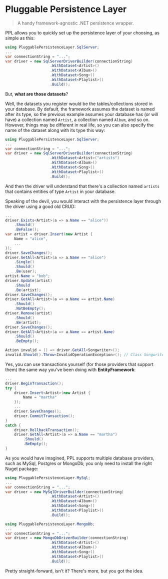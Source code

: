 # Pluggable Persistence Layer

>A handy framework-agnostic .NET persistence wrapper.

PPL allows you to quickly set up the persistence layer of your choosing, as simple as this:

```csharp
using PluggablePersistenceLayer.SqlServer;
...
var connectionString = "...";
var driver = new SqlServerDriverBuilder(connectionString)
                    .WithDataset<Artist>()
                    .WithDataset<Album>()
                    .WithDataset<Song>()
                    .WithDataset<Playlist>()
                    .Build();
```

But, **what are those datasets**?

Well, the datasets you register would be the tables/collections stored in your database. By default, the framework assumes the dataset is named after its type, so the previous example assumes your database has (or will have) a collection named `Artist`, a collection named `Album`, and so on. However, things may be different in real life, so you can also specify the name of the dataset along with its type this way:

```csharp
using PluggablePersistenceLayer.SqlServer;
...
var connectionString = "...";
var driver = new SqlServerDriverBuilder(connectionString)
                    .WithDataset<Artist>("artists")
                    .WithDataset<Album>()
                    .WithDataset<Song>()
                    .WithDataset<Playlist>()
                    .Build();
```
And then the driver will understand that there's a collection named `artists` that contains entities of type `Artist` in your database. 


Speaking of the devil, you would interact with the persistence layer through the driver using a good old CRUD:

```csharp
...
driver.Exists<Artist>(a => a.Name == "alice"))
    .Should()
    .BeFalse();
var artist = driver.Insert(new Artist {
    Name = "alice",
    ...
});
driver.SaveChanges();
driver.GetAll<Artist>(a => a.Name == "alice")
    .Single()
    .Should()
    .Be(user);
artist.Name = "bob";
driver.Update(artist)
    .Should
    .Be(artist);
driver.SaveChanges();
driver.GetAll<Artist>(a => a.Name == artist.Name)
    .Should()
    .NotBeEmpty();
driver.Remove(artist)
    .Should()
    .Be(artist);
driver.SaveChanges();
driver.GetAll<Artist>(a => a.Name == artist.Name)
    .Should()
    .BeEmpty();

Action invalid = () => driver.GetAll<Songwriter>();
invalid.Should().Throw<InvalidOperationException>(); // Class Songwriter has no registered dataset
```

Yes, you can use transactions yourself (for those providers that support them) the same way you've been doing with **EntityFramework**:

```csharp
...
driver.BeginTransaction();
try {
    driver.Insert<Artist>(new Artist {
        Name = "martha"
    });
    ...
    driver.SaveChanges();
    driver.CommitTransaction();
}
catch {
    driver.RollbackTransaction();
    driver.GetAll<Artist>(a => a.Name == "martha")
        .Should()
        .BeEmpty();
}
```

As you would have imagined, PPL supports multiple database providers, such as MySql, Postgres or MongoDb; you only need to install the right Nuget package:

```csharp
using PluggablePersistenceLayer.MySql;
...
var connectionString = "...";
var driver = new MySqlDriverBuilder(connectionString)
                    .WithDataset<Artist>()
                    .WithDataset<Album>()
                    .WithDataset<Song>()
                    .WithDataset<Playlist>()
                    .Build();
```

```csharp
using PluggablePersistenceLayer.MongoDb;
...
var connectionString = "...";
var driver = new MongoDbDriverBuilder(connectionString)
                    .WithDataset<Artist>()
                    .WithDataset<Album>()
                    .WithDataset<Song>()
                    .WithDataset<Playlist>()
                    .Build();
```

Pretty straight-forward, isn't it? There's more, but you got the idea.
